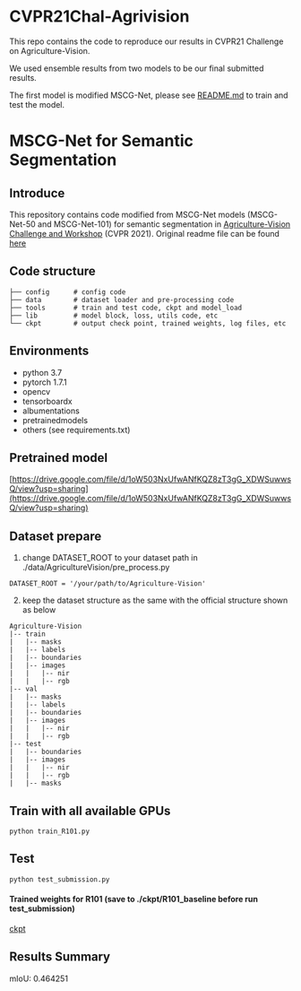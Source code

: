 # CVPR21Chal-Agrivision
This repo contains the code to reproduce our results in CVPR21 Challenge on Agriculture-Vision.

We used ensemble results from two models to be our final submitted results.

The first model is modified MSCG-Net, please see [README.md](MSCG-Net/README.md) to train and test the model.


# MSCG-Net for Semantic Segmentation
## Introduce
This repository contains code modified from MSCG-Net models (MSCG-Net-50 and MSCG-Net-101) for semantic segmentation in [Agriculture-Vision Challenge and Workshop](https://www.agriculture-vision.com/agriculture-vision-2021/prize-challenge-2021) (CVPR 2021). Original readme file can be found [here](MSCGNET-README.MD)

## Code structure

```
├── config		# config code
├── data		# dataset loader and pre-processing code
├── tools		# train and test code, ckpt and model_load
├── lib			# model block, loss, utils code, etc
└── ckpt 		# output check point, trained weights, log files, etc

```

## Environments

- python 3.7
- pytorch 1.7.1
- opencv
- tensorboardx
- albumentations
- pretrainedmodels
- others (see requirements.txt)

## Pretrained model
[https://drive.google.com/file/d/1oW503NxUfwANfKQZ8zT3gG_XDWSuwwsQ/view?usp=sharing](https://drive.google.com/file/d/1oW503NxUfwANfKQZ8zT3gG_XDWSuwwsQ/view?usp=sharing)

## Dataset prepare

1. change DATASET_ROOT to your dataset path in ./data/AgricultureVision/pre_process.py
```
DATASET_ROOT = '/your/path/to/Agriculture-Vision'
```

2. keep the dataset structure as the same with the official structure shown as below
```
Agriculture-Vision
|-- train
|   |-- masks
|   |-- labels
|   |-- boundaries
|   |-- images
|   |   |-- nir
|   |   |-- rgb
|-- val
|   |-- masks
|   |-- labels
|   |-- boundaries
|   |-- images
|   |   |-- nir
|   |   |-- rgb
|-- test
|   |-- boundaries
|   |-- images
|   |   |-- nir
|   |   |-- rgb
|   |-- masks
```

## Train with all available GPUs

```
python train_R101.py
```

## Test

```
python test_submission.py
```

#### Trained weights for R101 (save to ./ckpt/R101_baseline before run test_submission)
[ckpt](https://drive.google.com/drive/folders/1RisJyMAqxawGebnky8C35a5KhfuFcaGD?usp=sharing)

## Results Summary
mIoU: 0.464251


